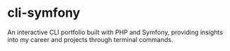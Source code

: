 # cli-symfony
An interactive CLI portfolio built with PHP and Symfony, providing insights into my career and projects through terminal commands.
